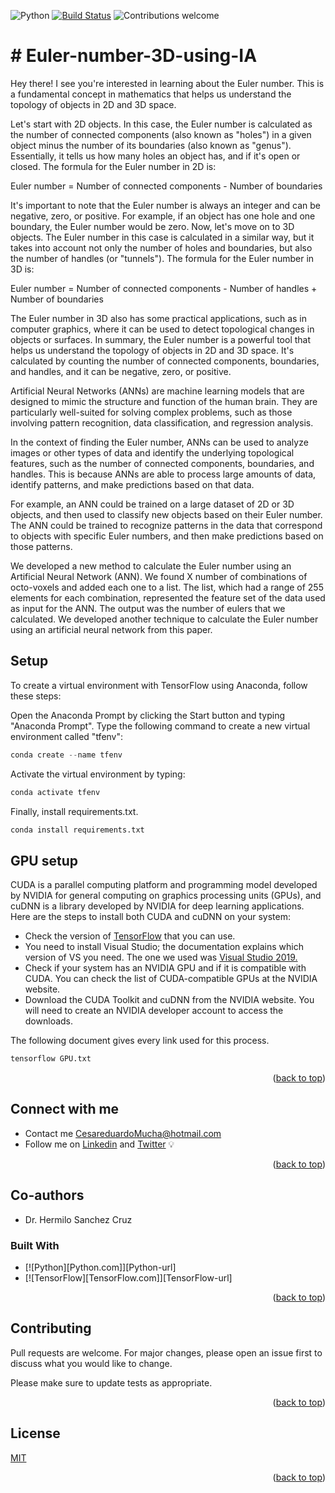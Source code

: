 
![Python](https://img.shields.io/badge/python-v3.10+-blue.svg)
[![Build Status](https://travis-ci.org/anfederico/clairvoyant.svg?branch=master)](https://travis-ci.org/anfederico/clairvoyant)
![Contributions welcome](https://img.shields.io/badge/contributions-welcome-orange.svg)

<a name="readme-top"></a>

# # Euler-number-3D-using-IA

Hey there! I see you're interested in learning about the Euler number. This is a fundamental concept in mathematics that helps us understand the topology of objects in 2D and 3D space.

Let's start with 2D objects. In this case, the Euler number is calculated as the number of connected components (also known as "holes") in a given object minus the number of its boundaries (also known as "genus"). Essentially, it tells us how many holes an object has, and if it's open or closed. The formula for the Euler number in 2D is:

Euler number = Number of connected components - Number of boundaries

It's important to note that the Euler number is always an integer and can be negative, zero, or positive. For example, if an object has one hole and one boundary, the Euler number would be zero. Now, let's move on to 3D objects. The Euler number in this case is calculated in a similar way, but it takes into account not only the number of holes and boundaries, but also the number of handles (or "tunnels"). The formula for the Euler number in 3D is:

Euler number = Number of connected components - Number of handles + Number of boundaries

The Euler number in 3D also has some practical applications, such as in computer graphics, where it can be used to detect topological changes in objects or surfaces. In summary, the Euler number is a powerful tool that helps us understand the topology of objects in 2D and 3D space. It's calculated by counting the number of connected components, boundaries, and handles, and it can be negative, zero, or positive.

Artificial Neural Networks (ANNs) are machine learning models that are designed to mimic the structure and function of the human brain. They are particularly well-suited for solving complex problems, such as those involving pattern recognition, data classification, and regression analysis.

In the context of finding the Euler number, ANNs can be used to analyze images or other types of data and identify the underlying topological features, such as the number of connected components, boundaries, and handles. This is because ANNs are able to process large amounts of data, identify patterns, and make predictions based on that data.

For example, an ANN could be trained on a large dataset of 2D or 3D objects, and then used to classify new objects based on their Euler number. The ANN could be trained to recognize patterns in the data that correspond to objects with specific Euler numbers, and then make predictions based on those patterns.

We developed a new method to calculate the Euler number using an Artificial Neural Network (ANN). We found X number of combinations of octo-voxels and added each one to a list. The list, which had a range of 255 elements for each combination, represented the feature set of the data used as input for the ANN. The output was the number of eulers that we calculated. We developed another technique to calculate the Euler number using an artificial neural network from this paper.

## Setup

To create a virtual environment with TensorFlow using Anaconda, follow these steps:

Open the Anaconda Prompt by clicking the Start button and typing "Anaconda Prompt".
Type the following command to create a new virtual environment called "tfenv":

```python
conda create --name tfenv
```

Activate the virtual environment by typing:

```python
conda activate tfenv
```

Finally, install requirements.txt.

```python
conda install requirements.txt
```

## GPU setup

CUDA is a parallel computing platform and programming model developed by NVIDIA for general computing on graphics processing units (GPUs), and cuDNN is a library developed by NVIDIA for deep learning applications. Here are the steps to install both CUDA and cuDNN on your system:

- Check the version of [TensorFlow](https://www.tensorflow.org/install/source#gpu) that you can use.
- You need to install Visual Studio; the documentation explains which version of VS you need. The one we used was [Visual Studio 2019.](https://my.visualstudio.com/Downloads?q=Visual%20Studio%202019)
- Check if your system has an NVIDIA GPU and if it is compatible with CUDA. You can check the list of CUDA-compatible GPUs at the NVIDIA website.
- Download the CUDA Toolkit and cuDNN from the NVIDIA website. You will need to create an NVIDIA developer account to access the downloads.

The following document gives every link used for this process.

```bash
tensorflow GPU.txt
```

<p align="right">(<a href="#readme-top">back to top</a>)</p>

## Connect with me

- Contact me CesareduardoMucha@hotmail.com
- Follow me on [Linkedin](https://www.linkedin.com/in/cesar-eduardo-mu%C3%B1oz-chavez-a00674186/) and [Twitter](https://twitter.com/CesarEd43166481) 💡

<p align="right">(<a href="#readme-top">back to top</a>)</p>

## Co-authors

- Dr. Hermilo Sanchez Cruz

### Built With

* [![Python][Python.com]][Python-url]
* [![TensorFlow][TensorFlow.com]][TensorFlow-url]

<p align="right">(<a href="#readme-top">back to top</a>)</p>

## Contributing

Pull requests are welcome. For major changes, please open an issue first
to discuss what you would like to change.

Please make sure to update tests as appropriate.

<p align="right">(<a href="#readme-top">back to top</a>)</p>

## License

[MIT](https://choosealicense.com/licenses/mit/)

<p align="right">(<a href="#readme-top">back to top</a>)</p>